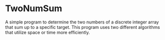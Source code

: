 # TwoNumSum

A simple program to determine the two numbers of a discrete integer array that sum up to a specific target.
This program uses two different algorithms that utilize space or time more efficiently.
